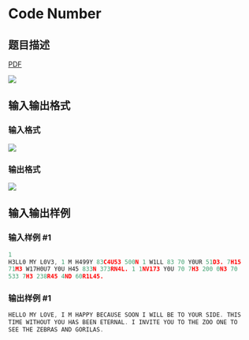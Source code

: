 # Code Number

## 题目描述

[problemUrl]: https://uva.onlinejudge.org/index.php?option=com_onlinejudge&Itemid=8&category=229&page=show_problem&problem=3097

[PDF](https://uva.onlinejudge.org/external/119/p11946.pdf)

![](https://cdn.luogu.com.cn/upload/vjudge_pic/UVA11946/cc696ac3a4f913d1b15d08e5a57693d82b289849.png)

## 输入输出格式

### 输入格式

![](https://cdn.luogu.com.cn/upload/vjudge_pic/UVA11946/893579147a66a407d8ff68a9be57b0ab83a1655e.png)

### 输出格式

![](https://cdn.luogu.com.cn/upload/vjudge_pic/UVA11946/6737dd97f0d324b058225d61607e1ad0464a0378.png)

## 输入输出样例

### 输入样例 #1

```cpp
1
H3LL0 MY L0V3, 1 M H499Y 83C4U53 500N 1 W1LL 83 70 Y0UR 51D3. 7H15
71M3 W17H0U7 Y0U H45 833N 373RN4L. 1 1NV173 Y0U 70 7H3 200 0N3 70
533 7H3 238R45 4ND 60R1L45.
```


### 输出样例 #1

```cpp
HELLO MY LOVE, I M HAPPY BECAUSE SOON I WILL BE TO YOUR SIDE. THIS
TIME WITHOUT YOU HAS BEEN ETERNAL. I INVITE YOU TO THE ZOO ONE TO
SEE THE ZEBRAS AND GORILAS.
```


